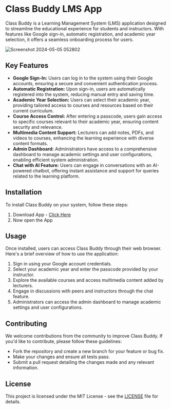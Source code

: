 # Class Buddy LMS App

Class Buddy is a Learning Management System (LMS) application designed to streamline the educational experience for students and instructors. With features like Google sign-in, automatic registration, and academic year selection, it offers a seamless onboarding process for users. 

![Screenshot 2024-05-05 052802](https://github.com/13-Magicians/Class-Buddy/assets/71070307/e2c49215-2b43-4636-a96e-78231214e574)

## Key Features

- **Google Sign-In:** Users can log in to the system using their Google accounts, ensuring a secure and convenient authentication process.
- **Automatic Registration:** Upon sign-in, users are automatically registered into the system, reducing manual entry and saving time.
- **Academic Year Selection:** Users can select their academic year, providing tailored access to courses and resources based on their current curriculum.
- **Course Access Control:** After entering a passcode, users gain access to specific courses relevant to their academic year, ensuring content security and relevance.
- **Multimedia Content Support:** Lecturers can add notes, PDFs, and videos to courses, enhancing the learning experience with diverse content formats.
- **Admin Dashboard:** Administrators have access to a comprehensive dashboard to manage academic settings and user configurations, enabling efficient system administration.
- **Chat with AI Feature:** Users can engage in conversations with an AI-powered chatbot, offering instant assistance and support for queries related to the learning platform.

## Installation

To install Class Buddy on your system, follow these steps:

1. Download App - <a href="https://github.com/13-Magicians/Class-Buddy/releases/download/1.5.74/app-release.apk">Click Here</a>
2. Now open the App


## Usage

Once installed, users can access Class Buddy through their web browser. Here's a brief overview of how to use the application:

1. Sign in using your Google account credentials.
2. Select your academic year and enter the passcode provided by your instructor.
3. Explore the available courses and access multimedia content added by lecturers.
4. Engage in discussions with peers and instructors through the chat feature.
5. Administrators can access the admin dashboard to manage academic settings and user configurations.

## Contributing

We welcome contributions from the community to improve Class Buddy. If you'd like to contribute, please follow these guidelines:

- Fork the repository and create a new branch for your feature or bug fix.
- Make your changes and ensure all tests pass.
- Submit a pull request detailing the changes made and any relevant information.

## License

This project is licensed under the MIT License - see the [LICENSE](LICENSE) file for details.

